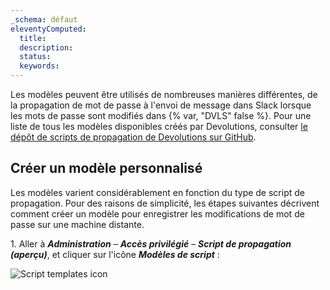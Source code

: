 ```yaml
---
_schema: défaut
eleventyComputed:
  title:
  description:
  status:
  keywords:
---
```

Les modèles peuvent être utilisés de nombreuses manières différentes, de la propagation de mot de passe à l'envoi de message dans Slack lorsque les mots de passe sont modifiés dans {% var, "DVLS" false %}. Pour une liste de tous les modèles disponibles créés par Devolutions, consulter [le dépôt de scripts de propagation de Devolutions sur GitHub](https://github.com/Devolutions/PAM-Providers/tree/master/Propagation-Scripts).

## Créer un modèle personnalisé

Les modèles varient considérablement en fonction du type de script de propagation. Pour des raisons de simplicité, les étapes suivantes décrivent comment créer un modèle pour enregistrer les modifications de mot de passe sur une machine distante.

1\. Aller à ***Administration*** – ***Accès privilégié*** – ***Script de propagation (aperçu)***, et cliquer sur l'icône ***Modèles de script*** :

![Script templates icon](https://cdnweb.devolutions.net/docs/DVLS4042_2024_2.png "Script templates icon")
